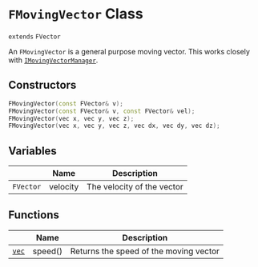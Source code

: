 # `FMovingVector` Class

`extends` `FVector`

An `FMovingVector` is a general purpose moving vector. This works closely with [`IMovingVectorManager`](IMovingVectorManager.md).

## Constructors
```cpp
FMovingVector(const FVector& v);
FMovingVector(const FVector& v, const FVector& vel);
FMovingVector(vec x, vec y, vec z);
FMovingVector(vec x, vec y, vec z, vec dx, vec dy, vec dz);
```

## Variables

|  | Name | Description |
| --- | --- | --- |
| `FVector` | velocity | The velocity of the vector |

## Functions

|  | Name | Description |
| --- | --- | --- |
| [`vec`](./typedefs.md) | speed() | Returns the speed of the moving vector |
